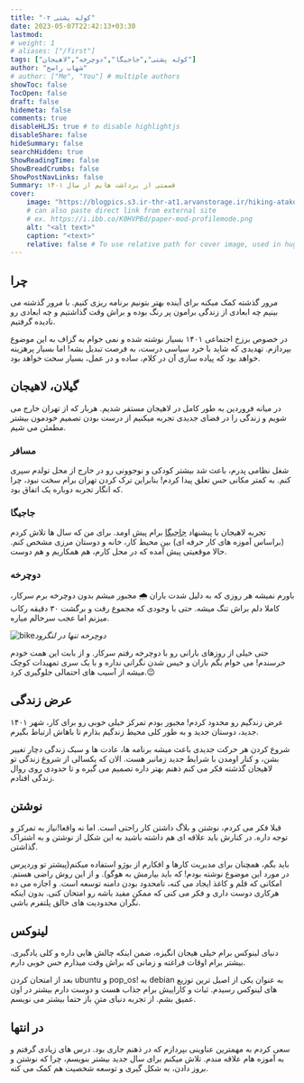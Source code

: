 ```yaml
---
title: "کوله پشتی ۰۲"
date: 2023-05-07T22:42:13+03:30
lastmod: 
# weight: 1
# aliases: ["/first"]
tags: ["کوله پشتی","جاجیگا","دوچرخه","لاهیجان"]
author: "شهاب راسخ"
# author: ["Me", "You"] # multiple authors
showToc: false
TocOpen: false
draft: false
hidemeta: false
comments: true
disableHLJS: true # to disable highlightjs
disableShare: false
hideSummary: false
searchHidden: true
ShowReadingTime: false
ShowBreadCrumbs: false
ShowPostNavLinks: false
Summary: قسمتی از برداشت هایم از سال ۱۴۰۱
cover:
    image: "https://blogpics.s3.ir-thr-at1.arvanstorage.ir/hiking-atakooh.jpg"
    # can also paste direct link from external site
    # ex. https://i.ibb.co/K0HVPBd/paper-mod-profilemode.png
    alt: "<alt text>"
    caption: "<text>"
    relative: false # To use relative path for cover image, used in hugo Page-bundles
---
```


## چرا
مرور گذشته کمک میکنه برای آینده بهتر بتونیم برنامه ریزی کنیم. با مرور گذشته می بینیم چه ابعادی از زندگی برامون پر رنگ بوده و براش وقت گذاشتیم و چه ابعادی رو نادیده گرفتیم.

در خصوص برزخ اجتماعی ۱۴۰۱ بسیار نوشته شده و نمی خوام به گزاف به این موضوع بپردازم. تهدیدی که شاید با خرد سیاسی درست، به فرصت تبدیل بشه! اما بسیار پرهزینه خواهد بود که پیاده سازی آن در کلام، ساده و در عمل، بسیار سخت خواهد بود.

## گیلان، لاهیجان
در میانه فروردین به طور کامل در لاهیجان مستقر شدیم. هربار که از تهران خارج می شویم و زندگی را در فضای جدیدی تجربه میکنیم از درست بودن تصمیم خودمون بیشتر مطمئن می شیم.

### مسافر
شغل نظامی پدرم، باعث شد بیشتر کودکی و نوجوونی رو در خارج از محل تولدم سپری کنم. به کمتر مکانی حس تعلق پیدا کردم! بنابراین ترک کردن تهران برام سخت نبود، چرا که انگار تجربه دوباره یک اتفاق بود.

### جاجیگا
تجربه لاهیجان با پیشنهاد [جاجیگا](https://www.jajiga.com/) برام پیش اومد. برای من که سال ها تلاش کردم (براساس آموزه های کار حرفه ای)  بین محیط کار، خانه و دوستان مرزی مشخص کنم. حالا موقعیتی پیش آمده که در محل کارم، هم همکاریم و هم دوست.

### دوچرخه
باورم نمیشه هر روزی که به دلیل شدت باران 🌧 مجبور میشم بدون دوچرخه برم سرکار، کاملا دلم براش تنگ میشه. حتی با وجودی که مجموع رفت و برگشت ۳۰ دقیقه رکاب میزنم اما عجب سرحالم میاره.

![bike](https://blogpics.s3.ir-thr-at1.arvanstorage.ir/bikeingreen-langerood.jpg)*دوچرخه تنها در لنگرود*

حتی خیلی از روزهای بارانی رو با دوچرخه رفتم سرکار. و از بابت این همت خودم خرسندم! می خوام بگم باران و خیس شدن نگرانی نداره و با یک سری تمهیدات کوچک میشه از آسیب های احتمالی جلوگیری کرد.😉

## عرض زندگی
۱۴۰۱ عرض زندگیم رو محدود کردم! مجبور بودم تمرکز خیلی خوبی رو برای کار، شهر جدید، دوستان جدید و به طور کلی محیط زندگیم بذارم تا باهاش ارتباط بگیرم. 

شروع کردن هر حرکت جدیدی باعث میشه برنامه ها، عادت ها و سبک زندگی دچار تغییر بشن، و کنار اومدن با شرایط جدید زمانبر هست. الان که یکسالی از شروع زندگی تو لاهیجان گذشته فکر می کنم ذهنم بهتر داره تصمیم می گیره و تا حدودی روی روال زندگی افتادم.

## نوشتن
قبلا فکر می کردم، نوشتن و بلاگ داشتن کار راحتی است. اما نه واقعا!‌نیاز به تمرکز و توجه داره. در کنارش باید علاقه ای هم داشته باشید به این شکل از نوشتن و به اشتراک گذاشتن. 

باید بگم، همچنان برای مدیریت کارها و افکارم از بوژو استفاده میکنم(پیشتر تو وردپرس در مورد این موضوع نوشته بودم!‌ که باید بیارمش به هوگو). و از این روش راضی هستم. امکانی که قلم و کاغذ ایجاد می کنه، نامحدود بودن دامنه توسعه است. و اجازه می ده هرکاری دوست داری و فکر می کنی که ممکن مفید باشه رو امتحان کنی. بدون اینکه نگران محدودیت های خالق پلتفرم باشی.

## لینوکس
دنیای لینوکس برام خیلی هیجان انگیزه، ضمن اینکه چالش هایی داره و کلی یادگیری. بیشتر برام  اوقات فراغته و زمانی که براش وقت میذارم حس خوبی دارم.

بعد از امتحان کردن ubuntu و pop_os! به debian به عنوان یکی از اصیل ترین توزیع های لینوکس رسیدم. ثبات و کاراییش برام جذاب هست و دوست دارم بیشتر در اون عمیق بشم. از تجربه دنیای متنِ باز حتما بیشتر می نویسم.

## در انتها
سعی کردم به مهمترین عناوینی بپردازم که در ذهنم جاری بود. درس های زیادی گرفتم و به آموزه هام علاقه مندم. تلاش میکنم برای سال جدید بیشتر بنویسم، چرا که نوشتن و بروز دادن، به شکل گیری و توسعه شخصیت هم کمک می کنه.
